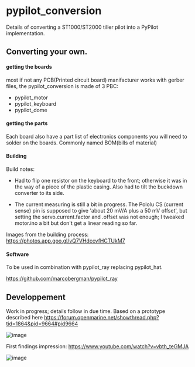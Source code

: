 # pypilot_conversion
Details of converting a ST1000/ST2000 tiller pilot into a PyPilot implementation.

## Converting your own. 

#### getting the boards 
most if not any PCB(Printed circuit board) manifacturer works with gerber files, the pypilot_conversion is made of 3 PBC:
 - pypilot_motor
 - pypilot_keyboard
 - pypilot_dome

#### getting the parts
Each board also have a part list of electronics components you will need to solder on the boards. Commonly named BOM(bills of material)

####  Building
Build notes:

- Had to flip one resistor on the keyboard to the front; otherwise it was in the way of a piece of the plastic casing. Also had to tilt the buckdown converter to its side.

- The current measuring is still a bit in progress. The Pololu CS (current sense) pin is supposed to give 'about 20 mV/A plus a 50 mV offset', but setting the servo.current.factor and .offset was not enough; I tweaked motor.ino a bit but don't get a linear reading so far.

Images from the building process: https://photos.app.goo.gl/vQ7VHdccvfHCTUkM7

####  Software
To be used in combination with pypilot_ray replacing pypilot_hat.

https://github.com/marcobergman/pypilot_ray

## Developpement

Work in progress; details follow in due time. Based on a prototype described here https://forum.openmarine.net/showthread.php?tid=1864&pid=9664#pid9664

![image](https://user-images.githubusercontent.com/17980560/174496239-032a153d-76ff-4484-ad62-f275af7a08e0.png)


First findings impression: https://www.youtube.com/watch?v=vbth_teGMJA

![image](https://user-images.githubusercontent.com/17980560/175922177-2542d33a-8cc3-4cb2-8619-bbc711b0f9eb.png)


